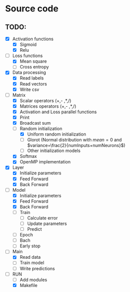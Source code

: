 # Source code

## TODO:

- [x] Activation functions
  - [x] Sigmoid
  - [x] Relu
- [ ] Loss functions
  - [x] Mean square
  - [ ] Cross entropy
- [x] Data processing
  - [x] Read labels
  - [x] Read vectors
  - [x] Write csv
- [ ] Matrix
  - [x] Scalar operators (+,- ,*,/)
  - [x] Matrices operators (+,- ,*,/)
  - [x] Activation and Loss parallel functions
  - [x] Print
  - [x] Broadcast sum
  - [ ] Random initialization
    - [x] Uniform random initialization
    - [ ] Glorot (Normal distribution with $mean=0$ and $variance=\frac{2}{numInputs+numNeurons}$)
    - [ ] Other initialization models
  - [x] Softmax
  - [x] OpenMP implementation
- [x] Layer
  - [x] Initialize parameters
  - [x] Feed Forward
  - [x] Back Forward
- [ ] Model
  - [x] Initialize parameters
  - [x] Feed Forward
  - [x] Back Forward
  - [ ] Train
    - [ ] Calculate error
    - [ ] Update parameters
    - [ ] Predict
  - [ ] Epoch
  - [ ] Bach
  - [ ] Early stop
- [ ] Main
  - [x] Read data
  - [ ] Train model
  - [ ] Write predictions
- [ ] RUN
  - [ ] Add modules
  - [x] Makefile
